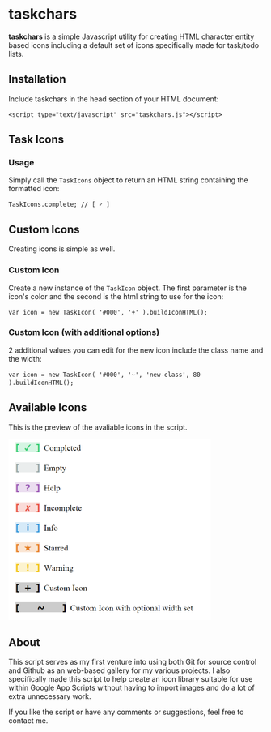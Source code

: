 # taskchars
**taskchars** is a simple Javascript utility for creating HTML character entity based icons including a default set of icons specifically made for task/todo lists.

## Installation
Include taskchars in the head section of your HTML document:

	<script type="text/javascript" src="taskchars.js"></script>

## Task Icons

### Usage
Simply call the `TaskIcons` object to return an HTML string containing the formatted icon:

	TaskIcons.complete; // [ ✓ ]

## Custom Icons
Creating icons is simple as well.  

### Custom Icon
Create a new instance of the `TaskIcon` object.  The first parameter is the icon's color and the second is the html string to use for the icon:

	var icon = new TaskIcon( '#000', '+' ).buildIconHTML();

### Custom Icon (with additional options)
2 additional values you can edit for the new icon include the class name and the width:

	var icon = new TaskIcon( '#000', '~', 'new-class', 80 ).buildIconHTML();

## Available Icons
This is the preview of the avaliable icons in the script.

![](icons.png)

## About
This script serves as my first venture into using both Git for source control and Github as an web-based gallery for my various projects.  I also specifically made this script to help create an icon library suitable for use within Google App Scripts without having to import images and do a lot of extra unnecessary work.  

If you like the script or have any comments or suggestions, feel free to contact me.
